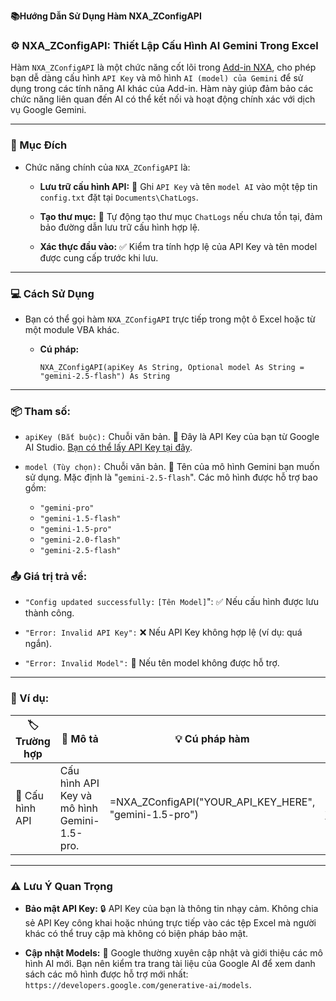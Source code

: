 **📚Hướng Dẫn Sử Dụng Hàm NXA_ZConfigAPI**  

### ⚙️ NXA_ZConfigAPI: Thiết Lập Cấu Hình AI Gemini Trong Excel  

Hàm `NXA_ZConfigAPI` là một chức năng cốt lõi trong [Add-in NXA](https://github.com/XuanAn2018/Addin-NXA), cho phép bạn dễ dàng cấu hình `API Key` và mô hình `AI (model) của Gemini` để sử dụng trong các tính năng AI khác của Add-in. Hàm này giúp đảm bảo các chức năng liên quan đến AI có thể kết nối và hoạt động chính xác với dịch vụ Google Gemini.  

---

### 🎯 Mục Đích  

- Chức năng chính của `NXA_ZConfigAPI` là:  

  - **Lưu trữ cấu hình API:** 🔑 Ghi `API Key` và tên `model AI` vào một tệp tin `config.txt` đặt tại `Documents\ChatLogs`.

  - **Tạo thư mục:** 📂 Tự động tạo thư mục `ChatLogs` nếu chưa tồn tại, đảm bảo đường dẫn lưu trữ cấu hình hợp lệ.

  - **Xác thực đầu vào:** ✅ Kiểm tra tính hợp lệ của API Key và tên model được cung cấp trước khi lưu.

---

### 💻 Cách Sử Dụng

- Bạn có thể gọi hàm `NXA_ZConfigAPI` trực tiếp trong một ô Excel hoặc từ một module VBA khác.

  - **Cú pháp:**

    ```NXA_ZConfigAPI(apiKey As String, Optional model As String = "gemini-2.5-flash") As String```

---

### 📦 Tham số:

- `apiKey (Bắt buộc):` Chuỗi văn bản. 🔑 Đây là API Key của bạn từ Google AI Studio. [Bạn có thể lấy API Key tại đây](https://makersuite.google.com/app/apikey).

- `model (Tùy chọn):` Chuỗi văn bản. 🤖 Tên của mô hình Gemini bạn muốn sử dụng. Mặc định là "`gemini-2.5-flash`". Các mô hình được hỗ trợ bao gồm:
  - `"gemini-pro"`
  - `"gemini-1.5-flash"`
  - `"gemini-1.5-pro"`
  - `"gemini-2.0-flash"`
  - `"gemini-2.5-flash"`

### 📤 Giá trị trả về:

- `"Config updated successfully:` `[Tên Model]`": ✅ Nếu cấu hình được lưu thành công.

- `"Error: Invalid API Key":` ❌ Nếu API Key không hợp lệ (ví dụ: quá ngắn).

- `"Error: Invalid Model":` 🚫 Nếu tên model không được hỗ trợ.

---

### 📝 Ví dụ:


| 🏷️ Trường hợp              | 📝 Mô tả                                                         | 💡 Cú pháp hàm                                          | 📊 Kết quả                     |
|---------------------------|-----------------------------------------------------------------|--------------------------------------------------------|-------------------------------|
| 🔧 Cấu hình API           | Cấu hình API Key và mô hình Gemini-1.5-pro.                    | =NXA_ZConfigAPI("YOUR_API_KEY_HERE", "gemini-1.5-pro") | Cấu hình API thành công       |


---

### ⚠️ Lưu Ý Quan Trọng  

- **Bảo mật API Key:** 🔒 API Key của bạn là thông tin nhạy cảm. Không chia sẻ API Key công khai hoặc nhúng trực tiếp vào các tệp Excel mà người khác có thể truy cập mà không có biện pháp bảo mật.  

- **Cập nhật Models:** 🔄 Google thường xuyên cập nhật và giới thiệu các mô hình AI mới. Bạn nên kiểm tra trang tài liệu của Google AI để xem danh sách các mô hình được hỗ trợ mới nhất: `https://developers.google.com/generative-ai/models`.  
